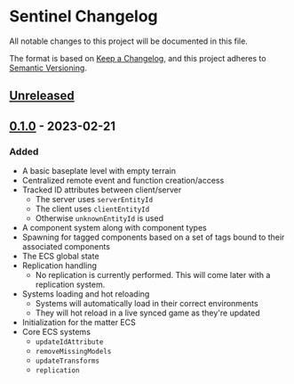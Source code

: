 # Sentinel Changelog

All notable changes to this project will be documented in this file.

The format is based on [Keep a Changelog][kac], and this project adheres to
[Semantic Versioning][semver].

[kac]: https://keepachangelog.com/en/1.1.0/
[semver]: https://semver.org/spec/v2.0.0.html

## [Unreleased]

## [0.1.0] - 2023-02-21

### Added

- A basic baseplate level with empty terrain
- Centralized remote event and function creation/access
- Tracked ID attributes between client/server
  - The server uses `serverEntityId`
  - The client uses `clientEntityId`
  - Otherwise `unknownEntityId` is used
- A component system along with component types
- Spawning for tagged components based on a set of tags bound to their
  associated components
- The ECS global state
- Replication handling
  - No replication is currently performed. This will come later with a
    replication system.
- Systems loading and hot reloading
  - Systems will automatically load in their correct environments
  - They will hot reload in a live synced game as they're updated
- Initialization for the matter ECS
- Core ECS systems
  - `updateIdAttribute`
  - `removeMissingModels`
  - `updateTransforms`
  - `replication`

[unreleased]: https://github.com/LastTalon/sentinel/compare/v0.1.0...HEAD
[0.1.0]: https://github.com/LastTalon/sentinel/releases/tag/v0.1.0
